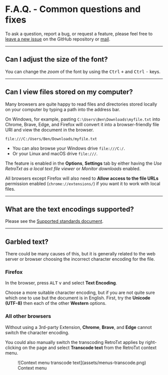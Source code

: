 # F.A.Q. - Common questions and fixes

To ask a question, report a bug, or request a feature, please feel free to
[leave a new issue](https://github.com/bengarrett/RetroTxt//issues/new/choose) on the GitHub
repository or [mail](mailto:code.by.ben@gmail.com).

---

## Can I adjust the size of the font?

You can change the _zoom_ of the font by using the <kbd>Ctrl</kbd> <kbd>+</kbd> and <kbd>Ctrl</kbd> <kbd>-</kbd> keys.

---

## Can I view files stored on my computer?

Many browsers are quite happy to read files and directories stored locally on your computer by typing a path into the address bar.

On Windows, for example, pasting `C:\Users\Ben\Downloads\myfile.txt` into Chrome, Brave, Edge, and Firefox will convert it into a browser-friendly file URI and view the document in the browser.

`file:///C:/Users/Ben/Downloads/myfile.txt`

- You can also browse your Windows drive `file:///C:/`.
- Or your Linux and macOS drive `file:///`.

The feature is enabled in the **Options**, **Settings** tab by either having the _Use RetroTxt as a local text file viewer_ or _Monitor downloads_ enabled.

All browsers except Firefox will also need to **Allow access to the file URLs** permission enabled (`chrome://extensions/`) if you want it to work with local files.

---

## What are the text encodings supported?

Please see the [Supported standards document](../technical).

---

## Garbled text?

There could be many causes of this, but it is generally related to the web server or browser choosing the incorrect character encoding for the file.

### Firefox

In the browser, press <kbd>ALT</kbd> <kbd>v</kbd> and select **Text Encoding**.

Choose a more suitable character encoding, but if you are not quite sure which one to use but the document is in English. First, try the **Unicode (UTF-8)** then each of the other **Western** options.

### All other browsers

Without using a 3rd-party Extension, **Chrome**, **Brave**, and **Edge** cannot switch the character encoding.

You could also manually switch the transcoding RetroTxt applies by right-clicking on the page and select **Transcode text** from the RetroTxt context menu.

<figure markdown>
  ![Context menu transcode text](assets/menus-transcode.png)
  <figcaption>Context menu</figcaption>
</figure>
